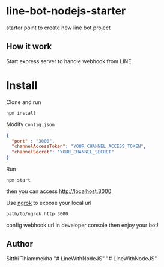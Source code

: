 # line-bot-nodejs-starter
starter point to create new line bot project

## How it work
Start express server to handle webhook from LINE

# Install
Clone and run
```
npm install
```
Modify `config.json`
```json
{
  "port" : "3000",
  "channelAccessToken": "YOUR_CHANNEL_ACCESS_TOKEN",
  "channelSecret": "YOUR_CHANNEL_SECRET"
}
```
Run
```
npm start
```
then you can access [http://localhost:3000](http://localhost:3000)

Use [ngrok](https://ngrok.com/) to expose your local url
```
path/to/ngrok http 3000
```
config webhook url in developer console then enjoy your bot!

## Author
Sitthi Thiammekha
"# LineWithNodeJS" 
"# LineWithNodeJS" 
